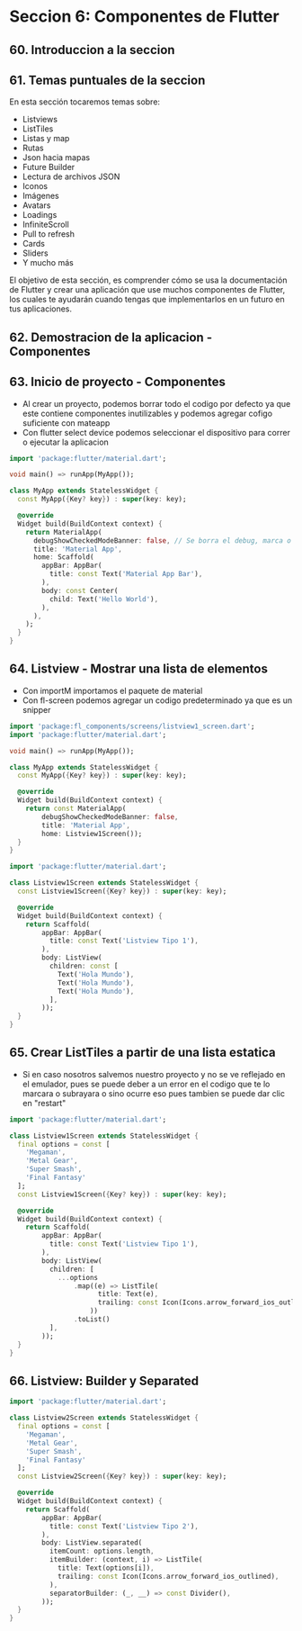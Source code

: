 # Seccion 6: Componentes de Flutter
## 60. Introduccion a la seccion
## 61. Temas puntuales de la seccion

En esta sección tocaremos temas sobre:
- Listviews
- ListTiles
- Listas y map
- Rutas
- Json hacia mapas
- Future Builder
- Lectura de archivos JSON
- Iconos
- Imágenes
- Avatars
- Loadings
- InfiniteScroll
- Pull to refresh
- Cards
- Sliders
- Y mucho más

El objetivo de esta sección, es comprender cómo se usa la documentación de Flutter y crear una aplicación que use muchos componentes de Flutter, los cuales te ayudarán cuando tengas que implementarlos en un futuro en tus aplicaciones.

## 62. Demostracion de la aplicacion - Componentes
## 63. Inicio de proyecto - Componentes
- Al crear un proyecto, podemos borrar todo el codigo por defecto ya que este contiene componentes inutilizables y podemos agregar cofigo suficiente con mateapp
- Con flutter select device podemos seleccionar el dispositivo para correr o ejecutar la aplicacion
```dart
import 'package:flutter/material.dart';

void main() => runApp(MyApp());

class MyApp extends StatelessWidget {
  const MyApp({Key? key}) : super(key: key);

  @override
  Widget build(BuildContext context) {
    return MaterialApp(
      debugShowCheckedModeBanner: false, // Se borra el debug, marca o etiqueta que aparece en la esquina del celular
      title: 'Material App',
      home: Scaffold(
        appBar: AppBar(
          title: const Text('Material App Bar'),
        ),
        body: const Center(
          child: Text('Hello World'),
        ),
      ),
    );
  }
}
```
## 64. Listview - Mostrar una lista de elementos
- Con importM importamos el paquete de material
- Con fl-screen podemos agregar un codigo predeterminado ya que es un snipper

```dart
import 'package:fl_components/screens/listview1_screen.dart';
import 'package:flutter/material.dart';

void main() => runApp(MyApp());

class MyApp extends StatelessWidget {
  const MyApp({Key? key}) : super(key: key);

  @override
  Widget build(BuildContext context) {
    return const MaterialApp(
        debugShowCheckedModeBanner: false,
        title: 'Material App',
        home: Listview1Screen());
  }
}
```

```dart
import 'package:flutter/material.dart';

class Listview1Screen extends StatelessWidget {
  const Listview1Screen({Key? key}) : super(key: key);

  @override
  Widget build(BuildContext context) {
    return Scaffold(
        appBar: AppBar(
          title: const Text('Listview Tipo 1'),
        ),
        body: ListView(
          children: const [
            Text('Hola Mundo'),
            Text('Hola Mundo'),
            Text('Hola Mundo'),
          ],
        ));
  }
}
```
## 65. Crear ListTiles a partir de una lista estatica
- Si en caso nosotros salvemos nuestro proyecto y no se ve reflejado en el emulador, pues se puede deber a un error en el codigo que te lo marcara o subrayara o sino ocurre eso pues tambien se puede dar clic en "restart"
```dart
import 'package:flutter/material.dart';

class Listview1Screen extends StatelessWidget {
  final options = const [
    'Megaman',
    'Metal Gear',
    'Super Smash',
    'Final Fantasy'
  ];
  const Listview1Screen({Key? key}) : super(key: key);

  @override
  Widget build(BuildContext context) {
    return Scaffold(
        appBar: AppBar(
          title: const Text('Listview Tipo 1'),
        ),
        body: ListView(
          children: [
            ...options
                .map((e) => ListTile(
                      title: Text(e),
                      trailing: const Icon(Icons.arrow_forward_ios_outlined),
                    ))
                .toList()
          ],
        ));
  }
}
```
## 66. Listview: Builder y Separated
```dart
import 'package:flutter/material.dart';

class Listview2Screen extends StatelessWidget {
  final options = const [
    'Megaman',
    'Metal Gear',
    'Super Smash',
    'Final Fantasy'
  ];
  const Listview2Screen({Key? key}) : super(key: key);

  @override
  Widget build(BuildContext context) {
    return Scaffold(
        appBar: AppBar(
          title: const Text('Listview Tipo 2'),
        ),
        body: ListView.separated(
          itemCount: options.length,
          itemBuilder: (context, i) => ListTile(
            title: Text(options[i]),
            trailing: const Icon(Icons.arrow_forward_ios_outlined),
          ),
          separatorBuilder: (_, __) => const Divider(),
        ));
  }
}
```